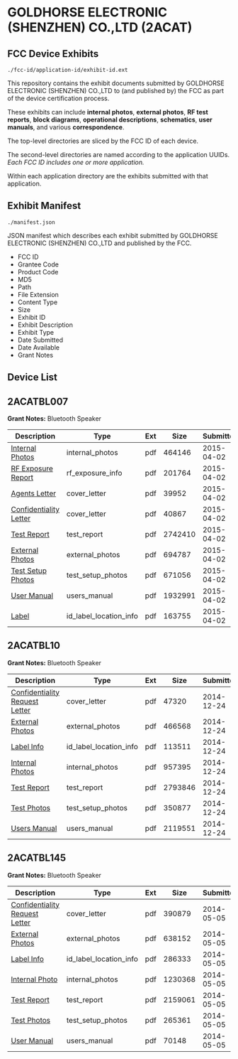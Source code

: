 # GOLDHORSE ELECTRONIC (SHENZHEN) CO.,LTD (2ACAT)
## FCC Device Exhibits

```
./fcc-id/application-id/exhibit-id.ext
```

This repository contains the exhibit documents submitted by GOLDHORSE ELECTRONIC (SHENZHEN) CO.,LTD to (and published by) the FCC as part of the device certification process.

These exhibits can include **internal photos**, **external photos**, **RF test reports**, **block diagrams**, **operational descriptions**, **schematics**, **user manuals**, and various **correspondence**.

The top-level directories are sliced by the FCC ID of each device.

The second-level directories are named according to the application UUIDs. *Each FCC ID includes one or more application.*

Within each application directory are the exhibits submitted with that application. 

## Exhibit Manifest

```
./manifest.json
```

JSON manifest which describes each exhibit submitted by GOLDHORSE ELECTRONIC (SHENZHEN) CO.,LTD and published by the FCC.

- FCC ID
- Grantee Code
- Product Code
- MD5
- Path
- File Extension
- Content Type
- Size
- Exhibit ID
- Exhibit Description
- Exhibit Type
- Date Submitted
- Date Available
- Grant Notes

## Device List
## 2ACATBL007
**Grant Notes:** Bluetooth Speaker

| Description | Type | Ext | Size | Submitted | Available |
| ----------- | ---- | --- | ---- | --------- | --------- |
| [Internal Photos](2ACATBL007/5eb0cc2fca695897641bb00415f219eb/2573394.pdf) | internal_photos | pdf | 464146 | 2015-04-02 | 2015-04-02 |
| [RF Exposure Report](2ACATBL007/5eb0cc2fca695897641bb00415f219eb/2573396.pdf) | rf_exposure_info | pdf | 201764 | 2015-04-02 | 2015-04-02 |
| [Agents Letter](2ACATBL007/5eb0cc2fca695897641bb00415f219eb/2573398.pdf) | cover_letter | pdf | 39952 | 2015-04-02 | 2015-04-02 |
| [Confidentiality Letter](2ACATBL007/5eb0cc2fca695897641bb00415f219eb/2573399.pdf) | cover_letter | pdf | 40867 | 2015-04-02 | 2015-04-02 |
| [Test Report](2ACATBL007/5eb0cc2fca695897641bb00415f219eb/2573391.pdf) | test_report | pdf | 2742410 | 2015-04-02 | 2015-04-02 |
| [External Photos](2ACATBL007/5eb0cc2fca695897641bb00415f219eb/2573388.pdf) | external_photos | pdf | 694787 | 2015-04-02 | 2015-04-02 |
| [Test Setup Photos](2ACATBL007/5eb0cc2fca695897641bb00415f219eb/2573392.pdf) | test_setup_photos | pdf | 671056 | 2015-04-02 | 2015-04-02 |
| [User Manual](2ACATBL007/5eb0cc2fca695897641bb00415f219eb/2573393.pdf) | users_manual | pdf | 1932991 | 2015-04-02 | 2015-04-02 |
| [Label](2ACATBL007/5eb0cc2fca695897641bb00415f219eb/2573387.pdf) | id_label_location_info | pdf | 163755 | 2015-04-02 | 2015-04-02 |
## 2ACATBL10
**Grant Notes:** Bluetooth Speaker

| Description | Type | Ext | Size | Submitted | Available |
| ----------- | ---- | --- | ---- | --------- | --------- |
| [Confidentiality Request Letter](2ACATBL10/34c22b515f60a82bc68581dc3fbabd28/2483705.pdf) | cover_letter | pdf | 47320 | 2014-12-24 | 2014-12-24 |
| [External Photos](2ACATBL10/34c22b515f60a82bc68581dc3fbabd28/2483706.pdf) | external_photos | pdf | 466568 | 2014-12-24 | 2014-12-24 |
| [Label Info](2ACATBL10/34c22b515f60a82bc68581dc3fbabd28/2483707.pdf) | id_label_location_info | pdf | 113511 | 2014-12-24 | 2014-12-24 |
| [Internal Photos](2ACATBL10/34c22b515f60a82bc68581dc3fbabd28/2483709.pdf) | internal_photos | pdf | 957395 | 2014-12-24 | 2014-12-24 |
| [Test Report](2ACATBL10/34c22b515f60a82bc68581dc3fbabd28/2483708.pdf) | test_report | pdf | 2793846 | 2014-12-24 | 2014-12-24 |
| [Test Photos](2ACATBL10/34c22b515f60a82bc68581dc3fbabd28/2483710.pdf) | test_setup_photos | pdf | 350877 | 2014-12-24 | 2014-12-24 |
| [Users Manual](2ACATBL10/34c22b515f60a82bc68581dc3fbabd28/2483711.pdf) | users_manual | pdf | 2119551 | 2014-12-24 | 2014-12-24 |
## 2ACATBL145
**Grant Notes:** Bluetooth Speaker

| Description | Type | Ext | Size | Submitted | Available |
| ----------- | ---- | --- | ---- | --------- | --------- |
| [Confidentiality Request Letter](2ACATBL145/b4b6c28149585491b494c5e4d4f95016/2257679.pdf) | cover_letter | pdf | 390879 | 2014-05-05 | 2014-05-05 |
| [External Photos](2ACATBL145/b4b6c28149585491b494c5e4d4f95016/2257680.pdf) | external_photos | pdf | 638152 | 2014-05-05 | 2014-05-05 |
| [Label Info](2ACATBL145/b4b6c28149585491b494c5e4d4f95016/2257681.pdf) | id_label_location_info | pdf | 286333 | 2014-05-05 | 2014-05-05 |
| [Internal Photo](2ACATBL145/b4b6c28149585491b494c5e4d4f95016/2257685.pdf) | internal_photos | pdf | 1230368 | 2014-05-05 | 2014-05-05 |
| [Test Report](2ACATBL145/b4b6c28149585491b494c5e4d4f95016/2257684.pdf) | test_report | pdf | 2159061 | 2014-05-05 | 2014-05-05 |
| [Test Photos](2ACATBL145/b4b6c28149585491b494c5e4d4f95016/2257686.pdf) | test_setup_photos | pdf | 265361 | 2014-05-05 | 2014-05-05 |
| [User Manual](2ACATBL145/b4b6c28149585491b494c5e4d4f95016/2257687.pdf) | users_manual | pdf | 70148 | 2014-05-05 | 2014-05-05 |
